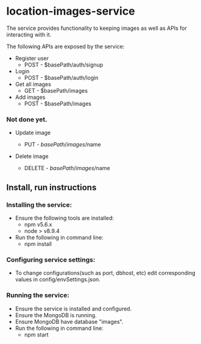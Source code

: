 # location-images-service
The service provides functionality to keeping images as well as APIs for interacting with it.

The following APIs are exposed by the service:

* Register user
    * POST - $basePath/auth/signup
* Login
    * POST - $basePath/auth/login
* Get all images
    * GET - $basePath/images
* Add images
    * POST - $basePath/images

### Not done yet.

* Update image
    * PUT - $basePath/images/$name

* Delete image
    * DELETE - $basePath/images/$name



## Install, run instructions 

### Installing the service:

* Ensure the following tools are installed:
    * npm v5.6.x
    * node > v8.9.4
* Run the following in command line:
    * npm install

### Configuring service settings:

* To change configurations(such as port, dbhost, etc) edit corresponding values in config/envSettings.json.

### Running the service:

* Ensure the service is installed and configured.
* Ensure the MongoDB is running.
* Ensure MongoDB have database "images".
* Run the following in command line:
    * npm start


